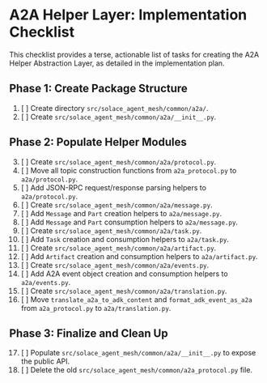 # A2A Helper Layer: Implementation Checklist

This checklist provides a terse, actionable list of tasks for creating the A2A Helper Abstraction Layer, as detailed in the implementation plan.

## Phase 1: Create Package Structure

1.  [ ] Create directory `src/solace_agent_mesh/common/a2a/`.
2.  [ ] Create `src/solace_agent_mesh/common/a2a/__init__.py`.

## Phase 2: Populate Helper Modules

3.  [ ] Create `src/solace_agent_mesh/common/a2a/protocol.py`.
4.  [ ] Move all topic construction functions from `a2a_protocol.py` to `a2a/protocol.py`.
5.  [ ] Add JSON-RPC request/response parsing helpers to `a2a/protocol.py`.
6.  [ ] Create `src/solace_agent_mesh/common/a2a/message.py`.
7.  [ ] Add `Message` and `Part` creation helpers to `a2a/message.py`.
8.  [ ] Add `Message` and `Part` consumption helpers to `a2a/message.py`.
9.  [ ] Create `src/solace_agent_mesh/common/a2a/task.py`.
10. [ ] Add `Task` creation and consumption helpers to `a2a/task.py`.
11. [ ] Create `src/solace_agent_mesh/common/a2a/artifact.py`.
12. [ ] Add `Artifact` creation and consumption helpers to `a2a/artifact.py`.
13. [ ] Create `src/solace_agent_mesh/common/a2a/events.py`.
14. [ ] Add A2A event object creation and consumption helpers to `a2a/events.py`.
15. [ ] Create `src/solace_agent_mesh/common/a2a/translation.py`.
16. [ ] Move `translate_a2a_to_adk_content` and `format_adk_event_as_a2a` from `a2a_protocol.py` to `a2a/translation.py`.

## Phase 3: Finalize and Clean Up

17. [ ] Populate `src/solace_agent_mesh/common/a2a/__init__.py` to expose the public API.
18. [ ] Delete the old `src/solace_agent_mesh/common/a2a_protocol.py` file.

